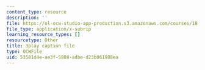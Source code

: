```yaml
---
content_type: resource
description: ''
file: https://ol-ocw-studio-app-production.s3.amazonaws.com/courses/18-01sc-single-variable-calculus-fall-2010/53581d4eae3f5808adbed23b061988ea_JXPe2J069c.vtt
file_type: application/x-subrip
learning_resource_types: []
resourcetype: Other
title: 3play caption file
type: OCWFile
uid: 53581d4e-ae3f-5808-adbe-d23b061988ea
---
```

